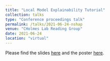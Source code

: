 ```yaml
---
title: "Local Model Explainability Tutorial"
collection: talks
type: "Conference proceedings talk"
permalink: /talks/2021-06-24-nshap
venue: "CHolmes Lab Reading Group"
date: 2021-06-24
location: "virtual"
---
```


Please find the slides [here](https://sghalebikesabi.github.io/files/local_expl_model_pres.pdf) and the poster [here](https://sghalebikesabi.github.io/files/shap_poster.pdf).
